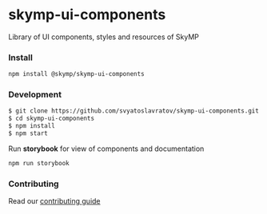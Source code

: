 # skymp-ui-components

Library of UI components, styles and resources of SkyMP

### Install

```sh
npm install @skymp/skymp-ui-components
```

### Development

```sh
$ git clone https://github.com/svyatoslavratov/skymp-ui-components.git
$ cd skymp-ui-components
$ npm install
$ npm start
```

Run **storybook** for view of components and documentation

```sh
npm run storybook
```

### Contributing
Read our [contributing guide](CONTRIBUTING.MD)
